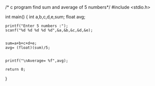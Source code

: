 /* c program find sum and average of 5 numbers*/
#include <stdio.h>
 
int main()
{
    int a,b,c,d,e,sum;
    float avg;
 
    printf("Enter 5 numbers :");
    scanf("%d %d %d %d %d",&a,&b,&c,&d,&e);
    
 
    sum=a+b+c+d+e;
    avg= (float)(sum)/5;
 
   
    printf("\nAverage= %f",avg);
 
    return 0;
}
